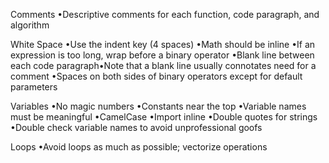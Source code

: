 Comments
  •Descriptive comments for each function, code paragraph, and algorithm
  
White Space
  •Use the indent key (4 spaces)
  •Math should be inline
  •If an expression is too long, wrap before a binary operator
  •Blank line between each code paragraph•Note that a blank line usually connotates need for a comment
  •Spaces on both sides of binary operators except for default parameters
  
Variables
  •No magic numbers
  •Constants near the top
  •Variable names must be meaningful
  •CamelCase
  •Import inline
  •Double quotes for strings
  •Double check variable names to avoid unprofessional goofs
  
Loops
  •Avoid loops as much as possible; vectorize operations
